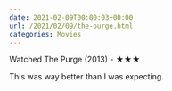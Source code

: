 ```yaml
---
date: 2021-02-09T00:00:03+00:00
url: /2021/02/09/the-purge.html
categories: Movies
---
```

Watched The Purge (2013) - ★★★

This was way better than I was expecting.


